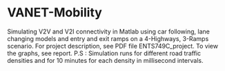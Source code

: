 # VANET-Mobility
Simulating V2V and V2I connectivity in Matlab using car following, lane changing models and entry and exit ramps on a 4-Highways, 3-Ramps scenario. For project description, see PDF file ENTS749C_project. To view the graphs, see report. P.S : Simulation runs for different road traffic densities and for 10 minutes for each density in millisecond intervals.
